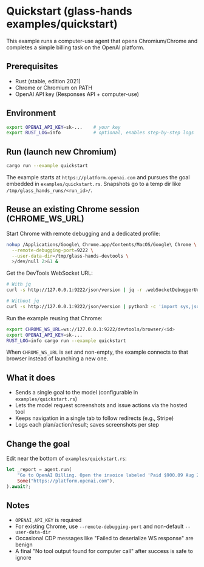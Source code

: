 # Quickstart (glass-hands examples/quickstart)

This example runs a computer-use agent that opens Chromium/Chrome and completes a simple billing task on the OpenAI platform.

## Prerequisites

- Rust (stable, edition 2021)
- Chrome or Chromium on PATH
- OpenAI API key (Responses API + computer-use)

## Environment

```bash
export OPENAI_API_KEY=sk-...    # your key
export RUST_LOG=info            # optional, enables step-by-step logs
```

## Run (launch new Chromium)

```bash
cargo run --example quickstart
```

The example starts at `https://platform.openai.com` and pursues the goal embedded in `examples/quickstart.rs`. Snapshots go to a temp dir like `/tmp/glass_hands_runs/<run_id>/`.

## Reuse an existing Chrome session (CHROME_WS_URL)

Start Chrome with remote debugging and a dedicated profile:

```bash
nohup /Applications/Google\ Chrome.app/Contents/MacOS/Google\ Chrome \
  --remote-debugging-port=9222 \
  --user-data-dir=/tmp/glass-hands-devtools \
  >/dev/null 2>&1 &
```

Get the DevTools WebSocket URL:

```bash
# With jq
curl -s http://127.0.0.1:9222/json/version | jq -r .webSocketDebuggerUrl

# Without jq
curl -s http://127.0.0.1:9222/json/version | python3 -c 'import sys,json; print(json.load(sys.stdin)["webSocketDebuggerUrl"])'
```

Run the example reusing that Chrome:

```bash
export CHROME_WS_URL=ws://127.0.0.1:9222/devtools/browser/<id>
export OPENAI_API_KEY=sk-...
RUST_LOG=info cargo run --example quickstart
```

When `CHROME_WS_URL` is set and non-empty, the example connects to that browser instead of launching a new one.

## What it does

- Sends a single goal to the model (configurable in `examples/quickstart.rs`)
- Lets the model request screenshots and issue actions via the hosted tool
- Keeps navigation in a single tab to follow redirects (e.g., Stripe)
- Logs each plan/action/result; saves screenshots per step

## Change the goal

Edit near the bottom of `examples/quickstart.rs`:

```rust
let _report = agent.run(
    "Go to OpenAI Billing. Open the invoice labeled 'Paid $900.09 Aug 25, 2025'. Follow redirects in the same tab and download the PDF.",
    Some("https://platform.openai.com"),
).await?;
```

## Notes

- `OPENAI_API_KEY` is required
- For existing Chrome, use `--remote-debugging-port` and non-default `--user-data-dir`
- Occasional CDP messages like "Failed to deserialize WS response" are benign
- A final "No tool output found for computer call" after success is safe to ignore
